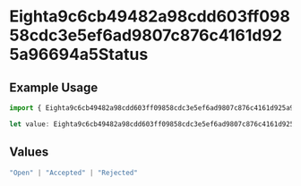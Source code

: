 # Eighta9c6cb49482a98cdd603ff09858cdc3e5ef6ad9807c876c4161d925a96694a5Status

## Example Usage

```typescript
import { Eighta9c6cb49482a98cdd603ff09858cdc3e5ef6ad9807c876c4161d925a96694a5Status } from "@wingspan/payments/sdk/models/shared";

let value: Eighta9c6cb49482a98cdd603ff09858cdc3e5ef6ad9807c876c4161d925a96694a5Status = "Open";
```

## Values

```typescript
"Open" | "Accepted" | "Rejected"
```